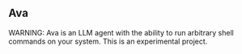 ## Ava

WARNING: Ava is an LLM agent with the ability to run arbitrary shell commands on your system. This is an experimental project. 